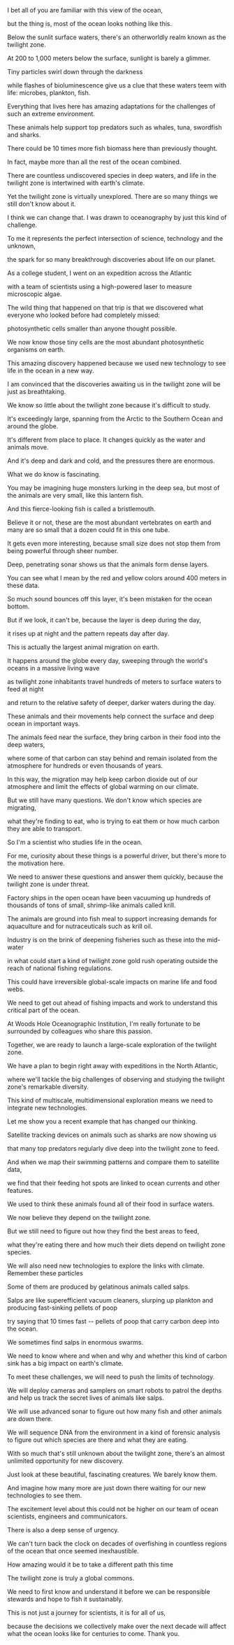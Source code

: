 I bet all of you are familiar with this view of the ocean,

but the thing is, most of the ocean looks nothing like this.

Below the sunlit surface waters, there's an otherworldly realm known as the twilight zone.

At 200 to 1,000 meters below the surface, sunlight is barely a glimmer.

Tiny particles swirl down through the darkness

while flashes of bioluminescence give us a clue that these waters teem with life: microbes, plankton, fish.

Everything that lives here has amazing adaptations for the challenges of such an extreme environment.

These animals help support top predators such as whales, tuna, swordfish and sharks.

There could be 10 times more fish biomass here than previously thought.

In fact, maybe more than all the rest of the ocean combined.

There are countless undiscovered species in deep waters, and life in the twilight zone is intertwined with earth's climate.

Yet the twilight zone is virtually unexplored. There are so many things we still don't know about it.

I think we can change that. I was drawn to oceanography by just this kind of challenge.

To me it represents the perfect intersection of science, technology and the unknown,

the spark for so many breakthrough discoveries about life on our planet.

As a college student, I went on an expedition across the Atlantic

with a team of scientists using a high-powered laser to measure microscopic algae.

The wild thing that happened on that trip is that we discovered what everyone who looked before had completely missed:

photosynthetic cells smaller than anyone thought possible.

We now know those tiny cells are the most abundant photosynthetic organisms on earth.

This amazing discovery happened because we used new technology to see life in the ocean in a new way.

I am convinced that the discoveries awaiting us in the twilight zone will be just as breathtaking.

We know so little about the twilight zone because it's difficult to study.

It's exceedingly large, spanning from the Arctic to the Southern Ocean and around the globe.

It's different from place to place. It changes quickly as the water and animals move.

And it's deep and dark and cold, and the pressures there are enormous.

What we do know is fascinating.

You may be imagining huge monsters lurking in the deep sea, but most of the animals are very small, like this lantern fish.

And this fierce-looking fish is called a bristlemouth.

Believe it or not, these are the most abundant vertebrates on earth and many are so small that a dozen could fit in this one tube.

It gets even more interesting, because small size does not stop them from being powerful through sheer number.

Deep, penetrating sonar shows us that the animals form dense layers.

You can see what I mean by the red and yellow colors around 400 meters in these data.

So much sound bounces off this layer, it's been mistaken for the ocean bottom.

But if we look, it can't be, because the layer is deep during the day,

it rises up at night and the pattern repeats day after day.

This is actually the largest animal migration on earth.

It happens around the globe every day, sweeping through the world's oceans in a massive living wave

as twilight zone inhabitants travel hundreds of meters to surface waters to feed at night

and return to the relative safety of deeper, darker waters during the day.

These animals and their movements help connect the surface and deep ocean in important ways.

The animals feed near the surface, they bring carbon in their food into the deep waters,

where some of that carbon can stay behind and remain isolated from the atmosphere for hundreds or even thousands of years.

In this way, the migration may help keep carbon dioxide out of our atmosphere and limit the effects of global warming on our climate.

But we still have many questions. We don't know which species are migrating,

what they're finding to eat, who is trying to eat them or how much carbon they are able to transport.

So I'm a scientist who studies life in the ocean.

For me, curiosity about these things is a powerful driver, but there's more to the motivation here.

We need to answer these questions and answer them quickly, because the twilight zone is under threat.

Factory ships in the open ocean have been vacuuming up hundreds of thousands of tons of small, shrimp-like animals called krill.

The animals are ground into fish meal to support increasing demands for aquaculture and for nutraceuticals such as krill oil.

Industry is on the brink of deepening fisheries such as these into the mid-water

in what could start a kind of twilight zone gold rush operating outside the reach of national fishing regulations.

This could have irreversible global-scale impacts on marine life and food webs.

We need to get out ahead of fishing impacts and work to understand this critical part of the ocean.

At Woods Hole Oceanographic Institution, I'm really fortunate to be surrounded by colleagues who share this passion.

Together, we are ready to launch a large-scale exploration of the twilight zone.

We have a plan to begin right away with expeditions in the North Atlantic,

where we'll tackle the big challenges of observing and studying the twilight zone's remarkable diversity.

This kind of multiscale, multidimensional exploration means we need to integrate new technologies.

Let me show you a recent example that has changed our thinking.

Satellite tracking devices on animals such as sharks are now showing us

that many top predators regularly dive deep into the twilight zone to feed.

And when we map their swimming patterns and compare them to satellite data,

we find that their feeding hot spots are linked to ocean currents and other features.

We used to think these animals found all of their food in surface waters.

We now believe they depend on the twilight zone.

But we still need to figure out how they find the best areas to feed,

what they're eating there and how much their diets depend on twilight zone species.

We will also need new technologies to explore the links with climate. Remember these particles

Some of them are produced by gelatinous animals called salps.

Salps are like superefficient vacuum cleaners, slurping up plankton and producing fast-sinking pellets of poop

try saying that 10 times fast -- pellets of poop that carry carbon deep into the ocean.

We sometimes find salps in enormous swarms.

We need to know where and when and why and whether this kind of carbon sink has a big impact on earth's climate.

To meet these challenges, we will need to push the limits of technology.

We will deploy cameras and samplers on smart robots to patrol the depths and help us track the secret lives of animals like salps.

We will use advanced sonar to figure out how many fish and other animals are down there.

We will sequence DNA from the environment in a kind of forensic analysis to figure out which species are there and what they are eating.

With so much that's still unknown about the twilight zone, there's an almost unlimited opportunity for new discovery.

Just look at these beautiful, fascinating creatures. We barely know them.

And imagine how many more are just down there waiting for our new technologies to see them.

The excitement level about this could not be higher on our team of ocean scientists, engineers and communicators.

There is also a deep sense of urgency.

We can't turn back the clock on decades of overfishing in countless regions of the ocean that once seemed inexhaustible.

How amazing would it be to take a different path this time

The twilight zone is truly a global commons.

We need to first know and understand it before we can be responsible stewards and hope to fish it sustainably.

This is not just a journey for scientists, it is for all of us,

because the decisions we collectively make over the next decade will affect what the ocean looks like for centuries to come. Thank you.